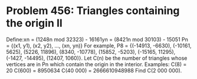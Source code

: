 # Problem 456: Triangles containing the origin II
Define:xn = (1248n mod 32323) - 16161yn = (8421n mod 30103) - 15051 Pn =
{(x1, y1), (x2, y2), ..., (xn, yn)} For example, P8 = {(-14913, -6630),
(-10161, 5625), (5226, 11896), (8340, -10778), (15852, -5203), (-15165,
11295), (-1427, -14495), (12407, 1060)}. Let C(n) be the number of
triangles whose vertices are in Pn which contain the origin in the
interior. Examples: C(8) = 20 C(600) = 8950634 C(40 000) = 2666610948988
Find C(2 000 000).

